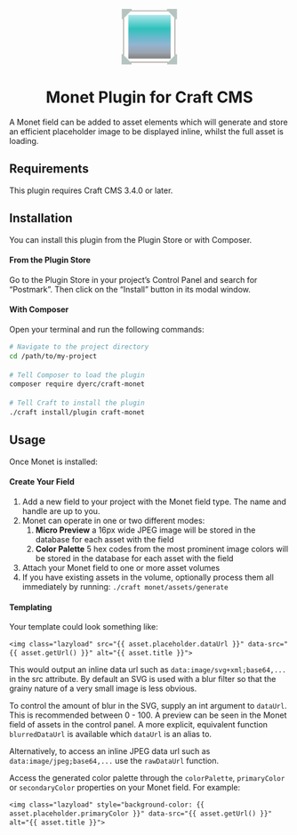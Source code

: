 <p align="center"><img src="./src/icon.svg" width="100" height="100" alt="Monet icon"></p>

<h1 align="center">Monet Plugin for Craft CMS</h1>

A Monet field can be added to asset elements which will generate and store an efficient placeholder image to be displayed inline, whilst the full asset is loading.

## Requirements

This plugin requires Craft CMS 3.4.0 or later.

## Installation

You can install this plugin from the Plugin Store or with Composer.

#### From the Plugin Store

Go to the Plugin Store in your project’s Control Panel and search for “Postmark”. Then click on the “Install” button in its modal window.

#### With Composer

Open your terminal and run the following commands:

```bash
# Navigate to the project directory
cd /path/to/my-project

# Tell Composer to load the plugin
composer require dyerc/craft-monet

# Tell Craft to install the plugin
./craft install/plugin craft-monet
```

## Usage

Once Monet is installed:

#### Create Your Field

1. Add a new field to your project with the Monet field type. The name and handle are up to you.
2. Monet can operate in one or two different modes:
   1. **Micro Preview** a 16px wide JPEG image will be stored in the database for each asset with the field
   2. **Color Palette** 5 hex codes from the most prominent image colors will be stored in the database for each asset with the field
3. Attach your Monet field to one or more asset volumes
4. If you have existing assets in the volume, optionally process them all immediately by running: `./craft monet/assets/generate`

#### Templating

Your template could look something like:

```twig
<img class="lazyload" src="{{ asset.placeholder.dataUrl }}" data-src="{{ asset.getUrl() }}" alt="{{ asset.title }}">
```

This would output an inline data url such as `data:image/svg+xml;base64,...` in the src attribute. By default an SVG is used with a blur filter so that the grainy nature of a very small image is less obvious.

To control the amount of blur in the SVG, supply an int argument to `dataUrl`. This is recommended between 0 - 100. A preview can be seen in the Monet field of assets in the control panel. A more explicit, equivalent function `blurredDataUrl` is available which `dataUrl` is an alias to.

Alternatively, to access an inline JPEG data url such as `data:image/jpeg;base64,...` use the `rawDataUrl` function.

Access the generated color palette through the `colorPalette`, `primaryColor` or `secondaryColor` properties on your Monet field. For example:

```twig
<img class="lazyload" style="background-color: {{ asset.placeholder.primaryColor }}" data-src="{{ asset.getUrl() }}" alt="{{ asset.title }}">
```